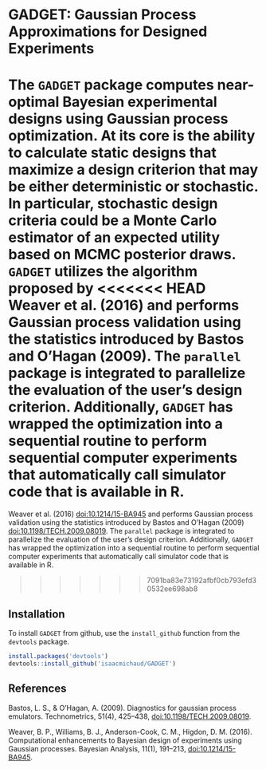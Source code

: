 
<!-- README.md is generated from README.Rmd. Please edit that file -->

# GADGET: Gaussian Process Approximations for Designed Experiments

The `GADGET` package computes near-optimal Bayesian experimental designs
using Gaussian process optimization. At its core is the ability to
calculate static designs that maximize a design criterion that may be
either deterministic or stochastic. In particular, stochastic design
criteria could be a Monte Carlo estimator of an expected utility based
on MCMC posterior draws. `GADGET` utilizes the algorithm proposed by
<<<<<<< HEAD
Weaver et al. (2016) and performs Gaussian process validation using the
statistics introduced by Bastos and O’Hagan (2009). The `parallel`
package is integrated to parallelize the evaluation of the user’s design
criterion. Additionally, `GADGET` has wrapped the optimization into a
sequential routine to perform sequential computer experiments that
automatically call simulator code that is available in R.
=======
Weaver et al. (2016) <doi:10.1214/15-BA945> and performs Gaussian
process validation using the statistics introduced by Bastos and O’Hagan
(2009) <doi:10.1198/TECH.2009.08019>. The `parallel` package is
integrated to parallelize the evaluation of the user’s design criterion.
Additionally, `GADGET` has wrapped the optimization into a sequential
routine to perform sequential computer experiments that automatically
call simulator code that is available in R.
>>>>>>> 7091ba83e73192afbf0cb793efd30532ee698ab8

## Installation

To install `GADGET` from github, use the `install_github` function from
the `devtools` package.

``` r
install.packages('devtools')
devtools::install_github('isaacmichaud/GADGET')
```

## References

Bastos, L. S., & O’Hagan, A. (2009). Diagnostics for gaussian process
emulators. Technometrics, 51(4), 425–438, <doi:10.1198/TECH.2009.08019>.

Weaver, B. P., Williams, B. J., Anderson-Cook, C. M., Higdon, D. M.
(2016). Computational enhancements to Bayesian design of experiments
using Gaussian processes. Bayesian Analysis, 11(1), 191–213,
<doi:10.1214/15-BA945>.
